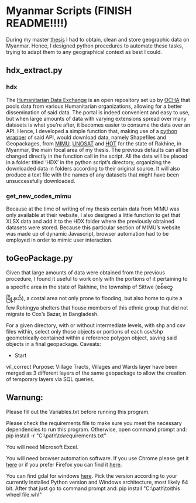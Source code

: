 # Myanmar Scripts (FINISH README!!!!)



During my master [thesis](https://estudogeral.uc.pt/handle/10316/99470) I had to obtain, clean and store geographic data on Myanmar.
Hence, I designed python procedures to automate these tasks, trying to adapt them to any geographical context as best I could.


## hdx_extract.py

### hdx
The [Humanitarian Data Exchange](https://data.humdata.org/) is an open repository set up by [OCHA](https://www.unocha.org/) that pools data from various Humanitarian organizations, allowing for a better dissemination of said data. The portal is indeed convenient and easy to use, but when large amounts of data with varying extensions spread over many datasets is what you’re after, it becomes easier to consume the data over an API. Hence, I developed a simple function that, making use of a [python wrapper](https://github.com/OCHA-DAP) of said API, would download data, namely Shapefiles and Geopackages, from [MIMU](http://themimu.info/), [UNOSAT](https://www.unitar.org/sustainable-development-goals/united-nations-satellite-centre-UNOSAT) and [HOT](https://www.hotosm.org/) for the state of Rakhine, in Myanmar, the main focal area of my thesis.
The previous defaults can all be changed directly in the function call in the script.
All the data will be placed in a folder titled ‘HDX’ in the python script’s directory, organizing the downloaded data in folders according to their original source. It will also produce a text file with the names of any datasets that might have been unsuccessfully downloaded.


### get_new_codes_mimu
Because at the time of writing of my thesis certain data from MIMU was only available at their website, I also designed a little function to get that XLSX data and add it to the HDX folder where the previously obtained datasets were stored.
Because this particular section of MIMU’s website was made up of dynamic Javascript, browser automation had to be employed in order to mimic user interaction.



## toGeoPackage.py
Given that large amounts of data were obtained from the previous procedure, I found it useful to work only with the portions of it pertaining to a specific area in the state of Rakhine, the township of Sittwe (စစ်တွေမြို့နယ်), a costal area not only prone to flooding, but also home to quite a few Rohingya shelters that house members of this ethnic group that did not migrate to Cox’s Bazar, in Bangladesh.

For a given directory, with or without intermediate levels, with shp and csv files within, select only those objects or portions of each csv/shp geometrically contained within a reference polygon object, saving said objects in a final geopackage.
Caveats:
- Start


vil_correct
Purpose:
Village Tracts, Villages and Wards layer have been merged as 3 different layers of the same geopackage to allow the creation of temporary layers via SQL queries.


## Warnung:
Please fill out the Variables.txt before running this program.

Please check the requirements file to make sure you meet the necessary dependencies to run this program. Otherwise, open command prompt and: pip install -r "C:\path\to\requirements.txt"

You will need Microsoft Excel.

You will need browser automation software. If you use Chrome please get it [here](https://chromedriver.storage.googleapis.com/index.html?path=102.0.5005.61/) or if you prefer Firefox you can find it [here](https://github.com/mozilla/geckodriver/releases/tag/v0.31.0).

You can find gdal for windows [here](https://www.lfd.uci.edu/~gohlke/pythonlibs/#gdal). Pick the version according to your currently installed Python version and Windows architecture, most likely 64 bit. After that just go to command prompt and: pip install "C:\path\to\this wheel file.whl"
